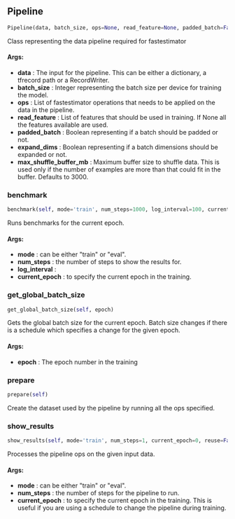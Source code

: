 ## Pipeline
```python
Pipeline(data, batch_size, ops=None, read_feature=None, padded_batch=False, expand_dims=False, max_shuffle_buffer_mb=3000)
```
Class representing the data pipeline required for fastestimator

#### Args:

* **data** :  The input for the pipeline. This can be either a dictionary, a tfrecord path or a RecordWriter.
* **batch_size** :  Integer representing the batch size per device for training the model.
* **ops** :  List of fastestimator operations that needs to be applied on the data in the pipeline.
* **read_feature** :  List of features that should be used in training. If None all the features available are used.
* **padded_batch** :  Boolean representing if a batch should be padded or not.
* **expand_dims** :  Boolean representing if a batch dimensions should be expanded or not.
* **max_shuffle_buffer_mb** :  Maximum buffer size to shuffle data. This is used only if the number of examples are            more than that could fit in the buffer. Defaults to 3000.    

### benchmark
```python
benchmark(self, mode='train', num_steps=1000, log_interval=100, current_epoch=0)
```
Runs benchmarks for the current epoch.

#### Args:

* **mode** :  can be either "train" or "eval".
* **num_steps** :  the number of steps to show the results for.
* **log_interval** : 
* **current_epoch** :  to specify the current epoch in the training.        

### get_global_batch_size
```python
get_global_batch_size(self, epoch)
```
Gets the global batch size for the current epoch. Batch size changes if there is a schedule which specifies a        change for the given epoch.

#### Args:

* **epoch** :  The epoch number in the training        

### prepare
```python
prepare(self)
```
Create the dataset used by the pipeline by running all the ops specified.        

### show_results
```python
show_results(self, mode='train', num_steps=1, current_epoch=0, reuse=False)
```
Processes the pipeline ops on the given input data.

#### Args:

* **mode** :  can be either "train" or "eval".
* **num_steps** :  the number of steps for the pipeline to run.
* **current_epoch** :  to specify the current epoch in the training. This is useful if you are using a schedule to                change the pipeline during training.        